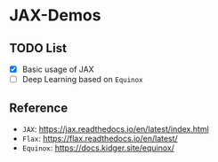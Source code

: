 # JAX-Demos

## TODO List

- [x] Basic usage of JAX
- [ ] Deep Learning based on `Equinox`

## Reference

- `JAX`: https://jax.readthedocs.io/en/latest/index.html
- `Flax`: https://flax.readthedocs.io/en/latest/
- `Equinox`: https://docs.kidger.site/equinox/